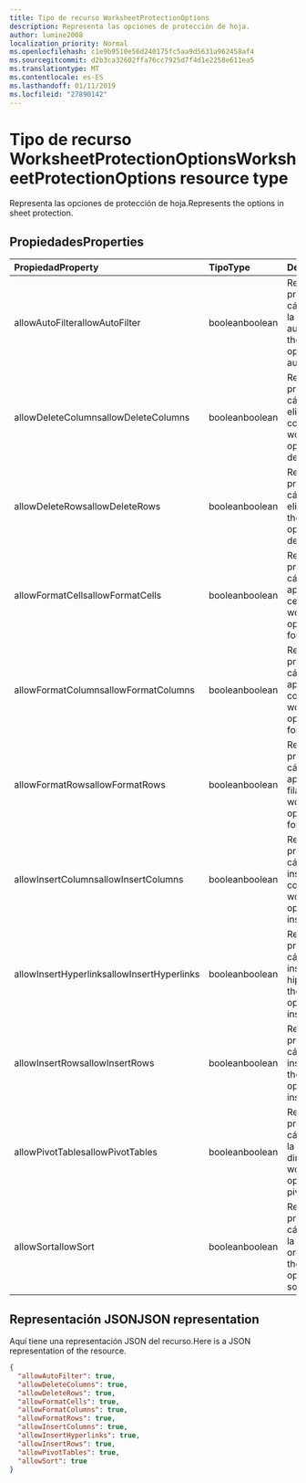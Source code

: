 ```yaml
---
title: Tipo de recurso WorksheetProtectionOptions
description: Representa las opciones de protección de hoja.
author: lumine2008
localization_priority: Normal
ms.openlocfilehash: c1e9b9510e56d240175fc5aa9d5631a962458af4
ms.sourcegitcommit: d2b3ca32602ffa76cc7925d7f4d1e2258e611ea5
ms.translationtype: MT
ms.contentlocale: es-ES
ms.lasthandoff: 01/11/2019
ms.locfileid: "27890142"
---
```

# <a name="worksheetprotectionoptions-resource-type"></a><span data-ttu-id="ead7f-103">Tipo de recurso WorksheetProtectionOptions</span><span class="sxs-lookup"><span data-stu-id="ead7f-103">WorksheetProtectionOptions resource type</span></span>

<span data-ttu-id="ead7f-104">Representa las opciones de protección de hoja.</span><span class="sxs-lookup"><span data-stu-id="ead7f-104">Represents the options in sheet protection.</span></span>

## <a name="properties"></a><span data-ttu-id="ead7f-105">Propiedades</span><span class="sxs-lookup"><span data-stu-id="ead7f-105">Properties</span></span>
| <span data-ttu-id="ead7f-106">Propiedad</span><span class="sxs-lookup"><span data-stu-id="ead7f-106">Property</span></span>     | <span data-ttu-id="ead7f-107">Tipo</span><span class="sxs-lookup"><span data-stu-id="ead7f-107">Type</span></span>   |<span data-ttu-id="ead7f-108">Descripción</span><span class="sxs-lookup"><span data-stu-id="ead7f-108">Description</span></span>|
|:---------------|:--------|:----------|
|<span data-ttu-id="ead7f-109">allowAutoFilter</span><span class="sxs-lookup"><span data-stu-id="ead7f-109">allowAutoFilter</span></span>|<span data-ttu-id="ead7f-110">boolean</span><span class="sxs-lookup"><span data-stu-id="ead7f-110">boolean</span></span>|<span data-ttu-id="ead7f-111">Representa la opción de protección de la hoja de cálculo que permite usar la característica de filtro automático.</span><span class="sxs-lookup"><span data-stu-id="ead7f-111">Represents the worksheet protection option of allowing using auto filter feature.</span></span>|
|<span data-ttu-id="ead7f-112">allowDeleteColumns</span><span class="sxs-lookup"><span data-stu-id="ead7f-112">allowDeleteColumns</span></span>|<span data-ttu-id="ead7f-113">boolean</span><span class="sxs-lookup"><span data-stu-id="ead7f-113">boolean</span></span>|<span data-ttu-id="ead7f-114">Representa la opción de protección de la hoja de cálculo que permite eliminar columnas.</span><span class="sxs-lookup"><span data-stu-id="ead7f-114">Represents the worksheet protection option of allowing deleting columns.</span></span>|
|<span data-ttu-id="ead7f-115">allowDeleteRows</span><span class="sxs-lookup"><span data-stu-id="ead7f-115">allowDeleteRows</span></span>|<span data-ttu-id="ead7f-116">boolean</span><span class="sxs-lookup"><span data-stu-id="ead7f-116">boolean</span></span>|<span data-ttu-id="ead7f-117">Representa la opción de protección de la hoja de cálculo que permite eliminar filas.</span><span class="sxs-lookup"><span data-stu-id="ead7f-117">Represents the worksheet protection option of allowing deleting rows.</span></span>|
|<span data-ttu-id="ead7f-118">allowFormatCells</span><span class="sxs-lookup"><span data-stu-id="ead7f-118">allowFormatCells</span></span>|<span data-ttu-id="ead7f-119">boolean</span><span class="sxs-lookup"><span data-stu-id="ead7f-119">boolean</span></span>|<span data-ttu-id="ead7f-120">Representa la opción de protección de la hoja de cálculo que permite aplicar formato a celdas.</span><span class="sxs-lookup"><span data-stu-id="ead7f-120">Represents the worksheet protection option of allowing formatting cells.</span></span>|
|<span data-ttu-id="ead7f-121">allowFormatColumns</span><span class="sxs-lookup"><span data-stu-id="ead7f-121">allowFormatColumns</span></span>|<span data-ttu-id="ead7f-122">boolean</span><span class="sxs-lookup"><span data-stu-id="ead7f-122">boolean</span></span>|<span data-ttu-id="ead7f-123">Representa la opción de protección de la hoja de cálculo que permite aplicar formato a columnas.</span><span class="sxs-lookup"><span data-stu-id="ead7f-123">Represents the worksheet protection option of allowing formatting columns.</span></span>|
|<span data-ttu-id="ead7f-124">allowFormatRows</span><span class="sxs-lookup"><span data-stu-id="ead7f-124">allowFormatRows</span></span>|<span data-ttu-id="ead7f-125">boolean</span><span class="sxs-lookup"><span data-stu-id="ead7f-125">boolean</span></span>|<span data-ttu-id="ead7f-126">Representa la opción de protección de la hoja de cálculo que permite aplicar formato a filas.</span><span class="sxs-lookup"><span data-stu-id="ead7f-126">Represents the worksheet protection option of allowing formatting rows.</span></span>|
|<span data-ttu-id="ead7f-127">allowInsertColumns</span><span class="sxs-lookup"><span data-stu-id="ead7f-127">allowInsertColumns</span></span>|<span data-ttu-id="ead7f-128">boolean</span><span class="sxs-lookup"><span data-stu-id="ead7f-128">boolean</span></span>|<span data-ttu-id="ead7f-129">Representa la opción de protección de la hoja de cálculo que permite insertar columnas.</span><span class="sxs-lookup"><span data-stu-id="ead7f-129">Represents the worksheet protection option of allowing inserting columns.</span></span>|
|<span data-ttu-id="ead7f-130">allowInsertHyperlinks</span><span class="sxs-lookup"><span data-stu-id="ead7f-130">allowInsertHyperlinks</span></span>|<span data-ttu-id="ead7f-131">boolean</span><span class="sxs-lookup"><span data-stu-id="ead7f-131">boolean</span></span>|<span data-ttu-id="ead7f-132">Representa la opción de protección de la hoja de cálculo que permite insertar hipervínculos.</span><span class="sxs-lookup"><span data-stu-id="ead7f-132">Represents the worksheet protection option of allowing inserting hyperlinks.</span></span>|
|<span data-ttu-id="ead7f-133">allowInsertRows</span><span class="sxs-lookup"><span data-stu-id="ead7f-133">allowInsertRows</span></span>|<span data-ttu-id="ead7f-134">boolean</span><span class="sxs-lookup"><span data-stu-id="ead7f-134">boolean</span></span>|<span data-ttu-id="ead7f-135">Representa la opción de protección de la hoja de cálculo que permite insertar filas.</span><span class="sxs-lookup"><span data-stu-id="ead7f-135">Represents the worksheet protection option of allowing inserting rows.</span></span>|
|<span data-ttu-id="ead7f-136">allowPivotTables</span><span class="sxs-lookup"><span data-stu-id="ead7f-136">allowPivotTables</span></span>|<span data-ttu-id="ead7f-137">boolean</span><span class="sxs-lookup"><span data-stu-id="ead7f-137">boolean</span></span>|<span data-ttu-id="ead7f-138">Representa la opción de protección de la hoja de cálculo que permite usar la característica de tabla dinámica.</span><span class="sxs-lookup"><span data-stu-id="ead7f-138">Represents the worksheet protection option of allowing using pivot table feature.</span></span>|
|<span data-ttu-id="ead7f-139">allowSort</span><span class="sxs-lookup"><span data-stu-id="ead7f-139">allowSort</span></span>|<span data-ttu-id="ead7f-140">boolean</span><span class="sxs-lookup"><span data-stu-id="ead7f-140">boolean</span></span>|<span data-ttu-id="ead7f-141">Representa la opción de protección de la hoja de cálculo que permite usar la característica de ordenación.</span><span class="sxs-lookup"><span data-stu-id="ead7f-141">Represents the worksheet protection option of allowing using sort feature.</span></span>|

## <a name="json-representation"></a><span data-ttu-id="ead7f-142">Representación JSON</span><span class="sxs-lookup"><span data-stu-id="ead7f-142">JSON representation</span></span>

<span data-ttu-id="ead7f-143">Aquí tiene una representación JSON del recurso.</span><span class="sxs-lookup"><span data-stu-id="ead7f-143">Here is a JSON representation of the resource.</span></span>

<!-- {
  "blockType": "resource",
  "optionalProperties": [

  ],
  "@odata.type": "microsoft.graph.workbookWorksheetProtectionOptions"
}-->

```json
{
  "allowAutoFilter": true,
  "allowDeleteColumns": true,
  "allowDeleteRows": true,
  "allowFormatCells": true,
  "allowFormatColumns": true,
  "allowFormatRows": true,
  "allowInsertColumns": true,
  "allowInsertHyperlinks": true,
  "allowInsertRows": true,
  "allowPivotTables": true,
  "allowSort": true
}

```

<!-- uuid: 8fcb5dbc-d5aa-4681-8e31-b001d5168d79
2015-10-25 14:57:30 UTC -->
<!-- {
  "type": "#page.annotation",
  "description": "WorksheetProtectionOptions resource",
  "keywords": "",
  "section": "documentation",
  "tocPath": ""
}-->
